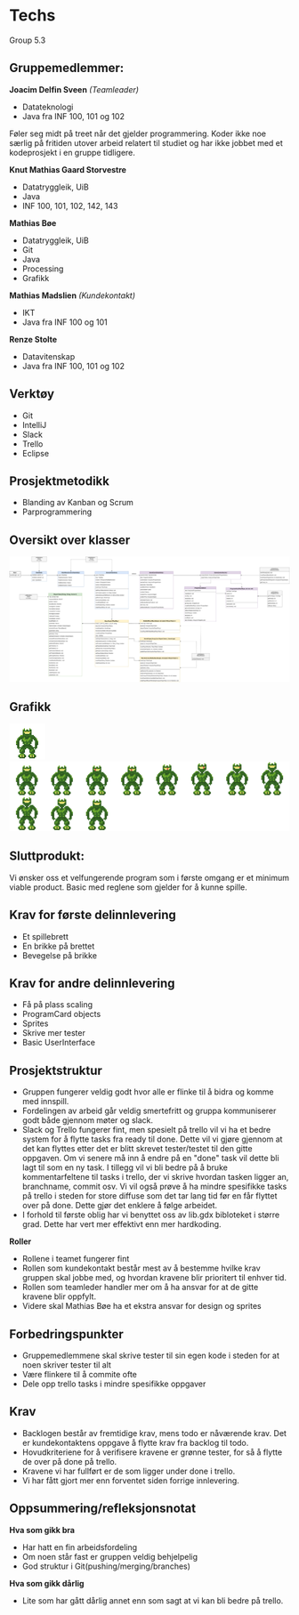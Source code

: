 ﻿# Techs
Group 5.3

## Gruppemedlemmer:

**Joacim Delfin Sveen** *(Teamleader)*
* Datateknologi
* Java fra INF 100, 101 og 102

Føler seg midt på treet når det gjelder programmering. Koder ikke noe særlig på fritiden utover arbeid relatert til studiet
og har ikke jobbet med et kodeprosjekt i en gruppe tidligere.

**Knut Mathias Gaard Storvestre**
* Datatryggleik, UiB
* Java
* INF 100, 101, 102, 142, 143

**Mathias Bøe**
* Datatryggleik, UiB
* Git
* Java
* Processing
* Grafikk

**Mathias Madslien** *(Kundekontakt)*
* IKT
* Java fra INF 100 og 101

**Renze Stolte**
* Datavitenskap
* Java fra INF 100, 101 og 102

## Verktøy
* Git
* IntelliJ
* Slack
* Trello
* Eclipse

## Prosjektmetodikk
* Blanding av Kanban og Scrum
* Parprogrammering

## Oversikt over klasser
![KlasseDiagram](/images/Klassediagram27_03.png)


## Grafikk
![Green robot animation](/assets/AnimatedGreenRobot.gif)
![Sprite sheet](/assets/GreenRobotSpriteSheet.png)

## Sluttprodukt:

Vi ønsker oss et velfungerende program som i første omgang er et minimum viable product. Basic med reglene som gjelder for å kunne spille.

## Krav for første delinnlevering

* Et spillebrett
* En brikke på brettet
* Bevegelse på brikke

## Krav for andre delinnlevering

* Få på plass scaling
* ProgramCard objects
* Sprites
* Skrive mer tester
* Basic UserInterface

## Prosjektstruktur

* Gruppen fungerer veldig godt hvor alle er flinke til å bidra og komme med innspill.
* Fordelingen av arbeid går veldig smertefritt og gruppa kommuniserer godt både gjennom møter og slack.
* Slack og Trello fungerer fint, men spesielt på trello vil vi ha et bedre system for å flytte tasks fra ready til done. Dette vil vi gjøre gjennom at det kan flyttes etter det er blitt skrevet tester/testet til den gitte oppgaven. Om vi senere må inn å endre på en "done" task vil dette bli lagt til som en ny task. I tillegg vil vi bli bedre på å bruke kommentarfeltene til tasks i trello, der vi skrive hvordan tasken ligger an, branchname, commit osv. Vi vil også prøve å ha mindre spesifikke tasks på trello i steden for store diffuse som det tar lang tid før en får flyttet over på done. Dette gjør det enklere å følge arbeidet.
* I forhold til første oblig har vi benyttet oss av lib.gdx bibloteket i større grad. Dette har vert mer effektivt enn mer hardkoding.

**Roller**

* Rollene i teamet fungerer fint
* Rollen som kundekontakt består mest av å bestemme hvilke krav gruppen skal jobbe med, og hvordan kravene blir prioritert til enhver tid.
* Rollen som teamleder handler mer om å ha ansvar for at de gitte kravene blir oppfylt.
* Videre skal Mathias Bøe ha et ekstra ansvar for design og sprites

## Forbedringspunkter

* Gruppemedlemmene skal skrive tester til sin egen kode i steden for at noen skriver tester til alt
* Være flinkere til å commite ofte
* Dele opp trello tasks i mindre spesifikke oppgaver

## Krav

* Backlogen består av fremtidige krav, mens todo er nåværende krav. Det er kundekontaktens oppgave å flytte krav fra backlog til todo.
* Hovudkriteriene for å verifisere kravene er grønne tester, for så å flytte de over på done på trello.
* Kravene vi har fullført er de som ligger under done i trello.
* Vi har fått gjort mer enn forventet siden forrige innlevering.

## Oppsummering/refleksjonsnotat
**Hva som gikk bra**

* Har hatt en fin arbeidsfordeling
* Om noen står fast er gruppen veldig behjelpelig
* God struktur i Git(pushing/merging/branches)

**Hva som gikk dårlig**

* Lite som har gått dårlig annet enn som sagt at vi kan bli bedre på trello.
